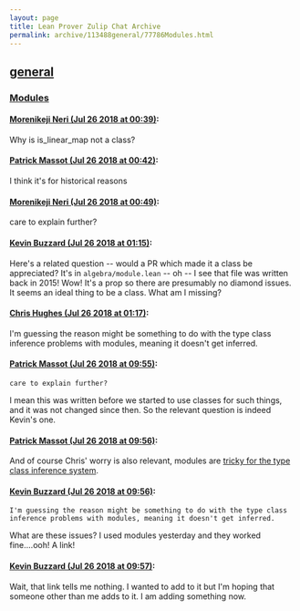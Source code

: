 ```yaml
---
layout: page
title: Lean Prover Zulip Chat Archive 
permalink: archive/113488general/77786Modules.html
---
```


## [general](index.html)
### [Modules](77786Modules.html)

#### [Morenikeji Neri (Jul 26 2018 at 00:39)](https://leanprover.zulipchat.com/#narrow/stream/113488-general/topic/Modules/near/130306693):
Why is is_linear_map not a class?

#### [Patrick Massot (Jul 26 2018 at 00:42)](https://leanprover.zulipchat.com/#narrow/stream/113488-general/topic/Modules/near/130306882):
I think it's for historical reasons

#### [Morenikeji Neri (Jul 26 2018 at 00:49)](https://leanprover.zulipchat.com/#narrow/stream/113488-general/topic/Modules/near/130307142):
care to explain further?

#### [Kevin Buzzard (Jul 26 2018 at 01:15)](https://leanprover.zulipchat.com/#narrow/stream/113488-general/topic/Modules/near/130308302):
Here's a related question -- would a PR which made it a class be appreciated? It's in `algebra/module.lean` -- oh -- I see that file was written back in 2015! Wow! It's a prop so there are presumably no diamond issues. It seems an ideal thing to be a class. What am I missing?

#### [Chris Hughes (Jul 26 2018 at 01:17)](https://leanprover.zulipchat.com/#narrow/stream/113488-general/topic/Modules/near/130308409):
I'm guessing the reason might be something to do with the type class inference problems with modules, meaning it doesn't get inferred.

#### [Patrick Massot (Jul 26 2018 at 09:55)](https://leanprover.zulipchat.com/#narrow/stream/113488-general/topic/Modules/near/130327984):
```quote
care to explain further?
```
I mean this was written before we started to use classes for such things, and it was not changed since then. So the relevant question is indeed Kevin's one.

#### [Patrick Massot (Jul 26 2018 at 09:56)](https://leanprover.zulipchat.com/#narrow/stream/113488-general/topic/Modules/near/130328041):
And of course Chris' worry is also relevant, modules are [tricky for the type class inference system](https://github.com/leanprover/mathlib/issues/210).

#### [Kevin Buzzard (Jul 26 2018 at 09:56)](https://leanprover.zulipchat.com/#narrow/stream/113488-general/topic/Modules/near/130328045):
```quote
I'm guessing the reason might be something to do with the type class inference problems with modules, meaning it doesn't get inferred.
```
What are these issues? I used modules yesterday and they worked fine....ooh! A link!

#### [Kevin Buzzard (Jul 26 2018 at 09:57)](https://leanprover.zulipchat.com/#narrow/stream/113488-general/topic/Modules/near/130328062):
Wait, that link tells me nothing. I wanted to add to it but I'm hoping that someone other than me adds to it. I am adding something now.

